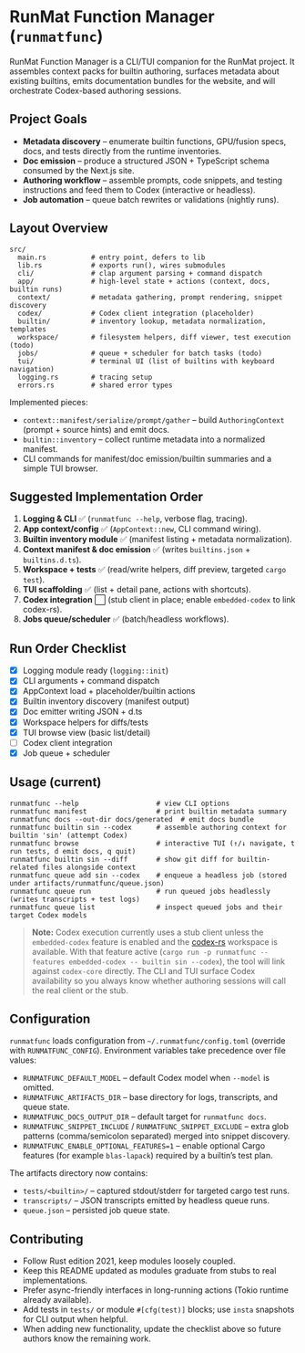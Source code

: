 # RunMat Function Manager (`runmatfunc`)

RunMat Function Manager is a CLI/TUI companion for the RunMat project. It assembles context packs
for builtin authoring, surfaces metadata about existing builtins, emits documentation bundles for
the website, and will orchestrate Codex-based authoring sessions.

## Project Goals

- **Metadata discovery** – enumerate builtin functions, GPU/fusion specs, docs, and tests directly
  from the runtime inventories.
- **Doc emission** – produce a structured JSON + TypeScript schema consumed by the Next.js site.
- **Authoring workflow** – assemble prompts, code snippets, and testing instructions and feed them
  to Codex (interactive or headless).
- **Job automation** – queue batch rewrites or validations (nightly runs).

## Layout Overview

```
src/
  main.rs           # entry point, defers to lib
  lib.rs            # exports run(), wires submodules
  cli/              # clap argument parsing + command dispatch
  app/              # high-level state + actions (context, docs, builtin runs)
  context/          # metadata gathering, prompt rendering, snippet discovery
  codex/            # Codex client integration (placeholder)
  builtin/          # inventory lookup, metadata normalization, templates
  workspace/        # filesystem helpers, diff viewer, test execution (todo)
  jobs/             # queue + scheduler for batch tasks (todo)
  tui/              # terminal UI (list of builtins with keyboard navigation)
  logging.rs        # tracing setup
  errors.rs         # shared error types
```

Implemented pieces:
- `context::manifest/serialize/prompt/gather` – build `AuthoringContext` (prompt + source hints) and emit docs.
- `builtin::inventory` – collect runtime metadata into a normalized manifest.
- CLI commands for manifest/doc emission/builtin summaries and a simple TUI browser.

## Suggested Implementation Order

1. **Logging & CLI** ✅ (`runmatfunc --help`, verbose flag, tracing).
2. **App context/config** ✅ (`AppContext::new`, CLI command wiring).
3. **Builtin inventory module** ✅ (manifest listing + metadata normalization).
4. **Context manifest & doc emission** ✅ (writes `builtins.json` + `builtins.d.ts`).
5. **Workspace + tests** ✅ (read/write helpers, diff preview, targeted `cargo test`).
6. **TUI scaffolding** ✅ (list + detail pane, actions with shortcuts).
7. **Codex integration** ⬜ (stub client in place; enable `embedded-codex` to link codex-rs).
8. **Jobs queue/scheduler** ✅ (batch/headless workflows).

## Run Order Checklist

- [x] Logging module ready (`logging::init`)
- [x] CLI arguments + command dispatch
- [x] AppContext load + placeholder/builtin actions
- [x] Builtin inventory discovery (manifest output)
- [x] Doc emitter writing JSON + d.ts
- [x] Workspace helpers for diffs/tests
- [x] TUI browse view (basic list/detail)
- [ ] Codex client integration
- [x] Job queue + scheduler

## Usage (current)

```
runmatfunc --help                   # view CLI options
runmatfunc manifest                 # print builtin metadata summary
runmatfunc docs --out-dir docs/generated  # emit docs bundle
runmatfunc builtin sin --codex      # assemble authoring context for builtin 'sin' (attempt Codex)
runmatfunc browse                   # interactive TUI (↑/↓ navigate, t run tests, d emit docs, q quit)
runmatfunc builtin sin --diff       # show git diff for builtin-related files alongside context
runmatfunc queue add sin --codex    # enqueue a headless job (stored under artifacts/runmatfunc/queue.json)
runmatfunc queue run                # run queued jobs headlessly (writes transcripts + test logs)
runmatfunc queue list               # inspect queued jobs and their target Codex models
```

> **Note:** Codex execution currently uses a stub client unless the
> `embedded-codex` feature is enabled and the [codex-rs](https://github.com/openai/codex) workspace
> is available. With that feature active (`cargo run -p runmatfunc --features embedded-codex -- builtin sin --codex`),
> the tool will link against `codex-core` directly. The CLI and TUI surface Codex availability so
> you always know whether authoring sessions will call the real client or the stub.

## Configuration

`runmatfunc` loads configuration from `~/.runmatfunc/config.toml` (override with
`RUNMATFUNC_CONFIG`). Environment variables take precedence over file values:

- `RUNMATFUNC_DEFAULT_MODEL` – default Codex model when `--model` is omitted.
- `RUNMATFUNC_ARTIFACTS_DIR` – base directory for logs, transcripts, and queue state.
- `RUNMATFUNC_DOCS_OUTPUT_DIR` – default target for `runmatfunc docs`.
- `RUNMATFUNC_SNIPPET_INCLUDE` / `RUNMATFUNC_SNIPPET_EXCLUDE` – extra glob patterns (comma/semicolon
  separated) merged into snippet discovery.
- `RUNMATFUNC_ENABLE_OPTIONAL_FEATURES=1` – enable optional Cargo features (for example
  `blas-lapack`) required by a builtin’s test plan.

The artifacts directory now contains:

- `tests/<builtin>/` – captured stdout/stderr for targeted cargo test runs.
- `transcripts/` – JSON transcripts emitted by headless queue runs.
- `queue.json` – persisted job queue state.

## Contributing

- Follow Rust edition 2021, keep modules loosely coupled.
- Keep this README updated as modules graduate from stubs to real implementations.
- Prefer async-friendly interfaces in long-running actions (Tokio runtime already available).
- Add tests in `tests/` or module `#[cfg(test)]` blocks; use `insta` snapshots for CLI output when helpful.
- When adding new functionality, update the checklist above so future authors know the remaining work.
